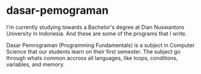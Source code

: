 # dasar-pemograman
I'm currently studying towards a Bachelor's degree at Dian Nuswantoro University in Indonesia. And these are some of the programs that I write.

Dasar Pemrograman (Programming Fundamentals) is a subject in Computer Science that our students learn on their first semester. The subject go through whats common accross all languages, like loops, conditions, variables, and memory.
